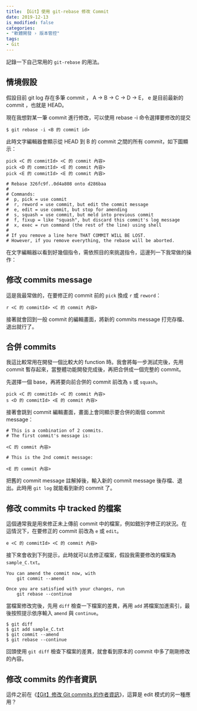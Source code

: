 ```yaml
---
title: 【Git】使用 git-rebase 修改 Commit 
date: 2019-12-13
is_modified: false
categories:
- "軟體開發 › 版本管控"
tags:
- Git
--- 
```


記錄一下自己常用的 `git-rebase` 的用法。

<!--more-->
## 情境假設
假設目前 git log 存在多筆 commit ， A → B → C → D → E， e 是目前最新的 commit ，也就是 HEAD。

<p class="paragraph-spacing"></p>

現在我想對某一筆 commit 進行修改，可以使用 rebase -i 命令選擇要修改的提交
```shell
$ git rebase -i <B 的 commit id>
```

<p class="paragraph-spacing"></p>

此時文字編輯器會顯示從 HEAD 到 B 的 commit 之間的所有 commit，如下圖顯示：

```shell
pick <C 的 commitId> <C 的 commit 內容>
pick <D 的 commitId> <E 的 commit 內容>
pick <E 的 commitId> <E 的 commit 內容>

# Rebase 326fc9f..0d4a808 onto d286baa
#
# Commands:
#  p, pick = use commit
#  r, reword = use commit, but edit the commit message
#  e, edit = use commit, but stop for amending
#  s, squash = use commit, but meld into previous commit
#  f, fixup = like "squash", but discard this commit's log message
#  x, exec = run command (the rest of the line) using shell
#
# If you remove a line here THAT COMMIT WILL BE LOST.
# However, if you remove everything, the rebase will be aborted.
 ```

在文字編輯器以看到好幾個指令，需依照目的來挑選指令，這邊列一下我常做的操作：



## 修改 commits message
這是我最常做的，在要修正的 commit 前的 `pick` 換成 `r` 或 `reword`：
```shell
r <C 的 commitId> <C 的 commit 內容>
```

接著就會回到一般 commit 的編輯畫面，將新的 commits message 打完存檔、退出就行了。



## 合併 commits
我這比較常用在開發一個比較大的 function 時。我會將每一步測試完後，先用 commit 暫存起來，當整體功能開發完成後，再把合併成一個完整的 commit。

先選擇一個 base，再將要向前合併的 commit 前改為 `s` 或 `squash`。
```shell
pick <C 的 commitId> <C 的 commit 內容>
s <D 的 commitId> <E 的 commit 內容>
```

接著會跳到 commit 編輯畫面，畫面上會同顯示要合併的兩個 commit message：
```shell
# This is a combination of 2 commits.
# The first commit's message is:

<C 的 commit 內容>

# This is the 2nd commit message:

<E 的 commit 內容>
```

把舊的 commit message 註解掉後，輸入新的 commit message 後存檔、退出。此時用 `git log` 就能看到新的 commit 了。

 

## 修改 commits 中 tracked 的檔案
這個通常我是用來修正未上傳前 commit 中的檔案，例如錯別字修正的狀況。在這情況下，在要修正的 commit 前改為 `e` 或 `edit`。
```
e <C 的 commitId> <C 的 commit 內容>
```

接下來會收到下列提示，此時就可以去修正檔案，假設我需要修改的檔案為 `sample_C.txt`。
```
You can amend the commit now, with
	git commit --amend 

Once you are satisfied with your changes, run
	git rebase --continue
```

當檔案修改完後，先用 `diff` 檢查一下檔案的差異，再用 `add` 將檔案加進索引，最後按照提示依序輸入 `amend` 與 `continue`。

```shell
$ git diff
$ git add sample_C.txt
$ git commit --amend
$ git rebase --continue
```

回頭使用 `git diff` 檢查下檔案的差異，就會看到原本的 commit 中多了剛剛修改的內容。



## 修改 commits 的作者資訊
這件之前在《[【Git】修改 Git commits 的作者資訊](/Change-the-Git-Commit-Author-for-the-Specific-Commits/)》，這算是 edit 模式的另一種應用？